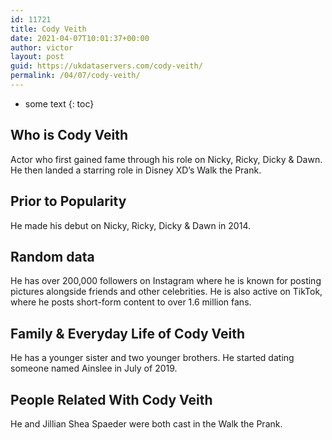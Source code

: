 ```yaml
---
id: 11721
title: Cody Veith
date: 2021-04-07T10:01:37+00:00
author: victor
layout: post
guid: https://ukdataservers.com/cody-veith/
permalink: /04/07/cody-veith/
---
```


* some text
{: toc}


## Who is Cody Veith



Actor who first gained fame through his role on Nicky, Ricky, Dicky & Dawn. He then landed a starring role in Disney XD&#8217;s Walk the Prank. 

                
                
                
## Prior to Popularity



He made his debut on Nicky, Ricky, Dicky & Dawn in 2014. 

                
                
                
## Random data



He has over 200,000 followers on Instagram where he is known for posting pictures alongside friends and other celebrities. He is also active on TikTok, where he posts short-form content to over 1.6 million fans. 

                
                
                
## Family & Everyday Life of Cody Veith



He has a younger sister and two younger brothers. He started dating someone named Ainslee in July of 2019.

                
                
                
## People Related With Cody Veith



He and Jillian Shea Spaeder were both cast in the Walk the Prank. 

                
              
            
          
          
          